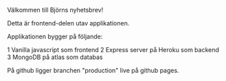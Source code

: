 Välkommen till Björns nyhetsbrev!

Detta är frontend-delen utav applikationen.

Applikationen bygger på följande:

1 Vanilla javascript som frontend
2 Express server på Heroku som backend
3 MongoDB på atlas som databas 

På github ligger branchen "production" live på github pages. 